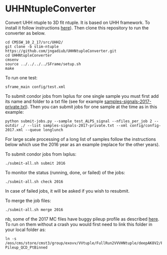 # UHHNtupleConverter

Convert UHH ntuple to 3D fit ntuple. It is based on UHH framework. To install it follow instructions [here](https://github.com/UHH2/UHH2/wiki/Installing,-Compiling,-Ntuples-(RunII-2016,17,18-datasets-in-CMSSW_10_2_X-v2))). Then clone this repository to run the converter as below.

```
cd CMSSW_10_2_17/src/UHH2/
git clone -b slim-ntuple https://github.com/jngadiub/UHHNtupleConverter.git
cd UHHNtupleConverter
cmsenv
source ../../../../SFrame/setup.sh
make
```

To run one test:

```
sframe_main config/test.xml
```

To submit condor jobs from lxplus for one single sample you must first add its name and folder to a txt file (see for example [samples-signals-2017-private.txt](https://github.com/jngadiub/UHHNtupleConverter/blob/slim-ntuple/samples-signals-2017-private.txt)).
Then you can submit jobs for one sample at the time as in this example:

```
python submit-jobs.py --sample test_ALPS_signal --nfiles_per_job 2 --outdir ./ --list samples-signals-2017-private.txt --xml config/config-2017.xml --queue longlunch
```

For large scale processing of a long list of samples follow the instructions below which use the 2016 year as an example (replace for the other years).

To submit condor jobs from lxplus:

```
./submit-all.sh submit 2016
```

To monitor the status (running, done, or failed) of the jobs:

```
./submit-all.sh check 2016
```

In case of failed jobs, it will be asked if you wish to resubmit.

To merge the job files:
 
```
./submit-all.sh merge 2016
```

nb, some of the 2017 MC files have buggy pileup profile as described [here](https://github.com/UHH2/UHH2/wiki/2017-MC-samples-with-buggy-pileup).
To run on them without a crash you would first need to link this folder in your local folder as:

```
ln -s /eos/cms/store/cmst3/group/exovv/VVtuple/FullRun2VVVHNtuple/deepAK8V2/Pileup_QCD_PtBinned/ Pileup_QCD_PtBinned
```

